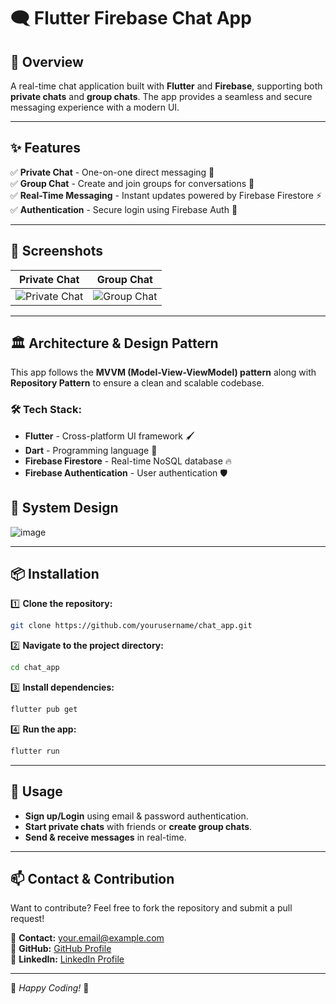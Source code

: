 # 🗨️ Flutter Firebase Chat App

## 🚀 Overview
A real-time chat application built with **Flutter** and **Firebase**, supporting both **private chats** and **group chats**. The app provides a seamless and secure messaging experience with a modern UI.

---

## ✨ Features

✅ **Private Chat** - One-on-one direct messaging 📩  
✅ **Group Chat** - Create and join groups for conversations 👥  
✅ **Real-Time Messaging** - Instant updates powered by Firebase Firestore ⚡  
✅ **Authentication** - Secure login using Firebase Auth 🔑  
 

---

## 📸 Screenshots

| Private Chat | Group Chat |
|-------------|-----------|
| ![Private Chat](path_to_private_chat_screenshot) | ![Group Chat](path_to_group_chat_screenshot) |

---

## 🏛️ Architecture & Design Pattern

This app follows the **MVVM (Model-View-ViewModel) pattern** along with **Repository Pattern** to ensure a clean and scalable codebase.

### 🛠️ Tech Stack:
- **Flutter** - Cross-platform UI framework 🖌️
- **Dart** - Programming language 📝
- **Firebase Firestore** - Real-time NoSQL database 🔥
- **Firebase Authentication** - User authentication 🛡️

## 🎨 System Design

![image](https://github.com/SABAHMOHAMEDD/advanced_app/assets/102183714/62d1e237-d550-4745-9196-d14d7080d081)

---

## 📦 Installation

1️⃣ **Clone the repository:**
```bash
git clone https://github.com/yourusername/chat_app.git
```

2️⃣ **Navigate to the project directory:**
```bash
cd chat_app
```

3️⃣ **Install dependencies:**
```bash
flutter pub get
```

4️⃣ **Run the app:**
```bash
flutter run
```

---

## 🚀 Usage

- **Sign up/Login** using email & password authentication.
- **Start private chats** with friends or **create group chats**.
- **Send & receive messages** in real-time.

---

## 📫 Contact & Contribution

Want to contribute? Feel free to fork the repository and submit a pull request!

📩 **Contact:** [your.email@example.com](mailto:sabahmohamed3312@example.com)  
🔗 **GitHub:** [GitHub Profile](https://github.com/SABAHMOHAMEDD)  
💼 **LinkedIn:** [LinkedIn Profile](https://www.linkedin.com/in/sabah-mohamed-39320721a/)  

---

🚀 *Happy Coding!* 🎉

